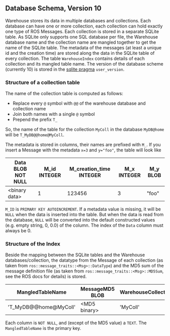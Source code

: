 ## Database Schema, Version 10

Warehouse stores its data in multiple databases and collections.
Each database can have one or more collection,
each collection can hold exactly one type of ROS Messages.
Each collection is stored in a separate SQLite table.
As SQLite only supports one SQL database per file,
the Warehouse database name and the collection name are mangled
together to get the name of the SQLite table.
The metadata of the messages (at least a unique id and the creation time)
are stored along the data in the SQLite table of every collection.
The table `WarehouseIndex` contains details of each collection and its mangled table name.
The version of the database scheme (currently 10) is stored in the [sqlite pragma](https://www.sqlite.org/pragma.html#pragma_user_version) `user_version`.

### Structure of a collection table

The name of the collection table is computed as follows:

- Replace every `@` symbol with `@@` of the warehouse database and collection name
- Join both names with a single `@` symbol
- Prepend the prefix `T_`

So, the name of the table for the collection `MyColl` in the database `MyDB@home` will be `T_MyDB@@home@MyColl`.

The metadata is stored in columns, their names are prefixed with `M_`.
If you insert a Message with the metadata `x=3` and `y="foo"`, the table will look like

| Data BLOB NOT NULL | M_id INTEGER | M_creation_time INTEGER | M_x INTEGER | M_y BLOB |
|--------------------|--------------|-------------------------|-------------|----------|
| &lt;binary data&gt;| 1            | 123456                  | 3           | "foo"    |

`M_ID` is `PRIMARY KEY AUTOINCREMENT`.
If a metadata value is missing, it will be `NULL` when the data is inserted into the table.
But when the data is read from the database,
`NULL` will be converted into the default constructed values (e.g. empty string, 0, 0.0) of the column.
The index of the `Data` column must always be 0.

### Structure of the Index

Beside the mapping between the SQLite tables and the Warehouse databases/collection,
the datatype from the Message of each collection (as taken from `ros::message_traits::<Msg>::DataType`)
and the MD5 sum of the message definition file (as taken from `ros::message_traits::<Msg>::MD5Sum`, see the ROS docs for details)
is stored.

| MangledTableName       | MessageMD5 BLOB    | WarehouseCollectionName | WarehouseDatabaseName | MessageDataType |
|------------------------|--------------------|-------------------------|-----------------------|-----------------|
| 'T_MyDB@@home@MyColl'  | &lt;MD5 binary&gt; | 'MyColl'                | 'MyDB@home'           | 'mymsgtype'     |

Each column is `NOT NULL`, and (except of the MD5 value) a `TEXT`. The `MangledTableName` is the primary key.
